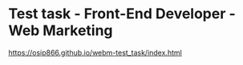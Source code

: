 # Test task - Front-End Developer - Web Marketing

https://osip866.github.io/webm-test_task/index.html
